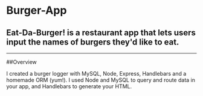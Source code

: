 # Burger-App

## Eat-Da-Burger! is a restaurant app that lets users input the names of burgers they'd like to eat.

-----------------------------------------

##Overview

I created a burger logger with MySQL, Node, Express, Handlebars and a homemade ORM (yum!). I used Node and MySQL to query and route data in your app, and Handlebars to generate your HTML.